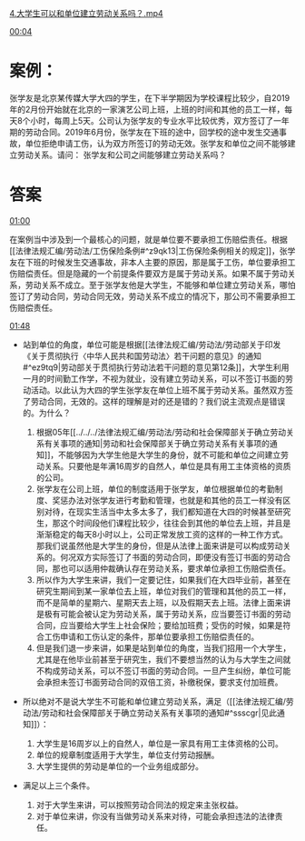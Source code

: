 [4.大学生可以和单位建立劳动关系吗？.mp4](file:///E:%5C法律实务%5CA314【游本春】【20小时200讲】劳动纠纷维权指南及企业风控管控宝典（200讲劳动合同签订法律风险防范与合规管理）%5C4.大学生可以和单位建立劳动关系吗？.mp4)

[00:04](file:///E:/%5C%E6%B3%95%E5%BE%8B%E5%AE%9E%E5%8A%A1%5CA314%E3%80%90%E6%B8%B8%E6%9C%AC%E6%98%A5%E3%80%91%E3%80%9020%E5%B0%8F%E6%97%B6200%E8%AE%B2%E3%80%91%E5%8A%B3%E5%8A%A8%E7%BA%A0%E7%BA%B7%E7%BB%B4%E6%9D%83%E6%8C%87%E5%8D%97%E5%8F%8A%E4%BC%81%E4%B8%9A%E9%A3%8E%E6%8E%A7%E7%AE%A1%E6%8E%A7%E5%AE%9D%E5%85%B8%EF%BC%88200%E8%AE%B2%E5%8A%B3%E5%8A%A8%E5%90%88%E5%90%8C%E7%AD%BE%E8%AE%A2%E6%B3%95%E5%BE%8B%E9%A3%8E%E9%99%A9%E9%98%B2%E8%8C%83%E4%B8%8E%E5%90%88%E8%A7%84%E7%AE%A1%E7%90%86%EF%BC%89%5C4.%E5%A4%A7%E5%AD%A6%E7%94%9F%E5%8F%AF%E4%BB%A5%E5%92%8C%E5%8D%95%E4%BD%8D%E5%BB%BA%E7%AB%8B%E5%8A%B3%E5%8A%A8%E5%85%B3%E7%B3%BB%E5%90%97%EF%BC%9F.mp4#t=4.139478)

# 案例：
张学友是北京某传媒大学大四的学生，在下半学期因为学校课程比较少，自2019年的2月份开始就在北京的一家演艺公司上班，上班的时间和其他的员工一样，每天8个小时，每周上5天。公司认为张学友的专业水平比较优秀，双方签订了一年期的劳动合同。2019年6月份，张学友在下班的途中，回学校的途中发生交通事故，单位拒绝申请工伤，认为双方所签订的劳动无效。张学友和单位之间不能够建立劳动关系。请问：
张学友和公司之间能够建立劳动关系吗？
# 答案
[01:00](file:///E:/%5C%E6%B3%95%E5%BE%8B%E5%AE%9E%E5%8A%A1%5CA314%E3%80%90%E6%B8%B8%E6%9C%AC%E6%98%A5%E3%80%91%E3%80%9020%E5%B0%8F%E6%97%B6200%E8%AE%B2%E3%80%91%E5%8A%B3%E5%8A%A8%E7%BA%A0%E7%BA%B7%E7%BB%B4%E6%9D%83%E6%8C%87%E5%8D%97%E5%8F%8A%E4%BC%81%E4%B8%9A%E9%A3%8E%E6%8E%A7%E7%AE%A1%E6%8E%A7%E5%AE%9D%E5%85%B8%EF%BC%88200%E8%AE%B2%E5%8A%B3%E5%8A%A8%E5%90%88%E5%90%8C%E7%AD%BE%E8%AE%A2%E6%B3%95%E5%BE%8B%E9%A3%8E%E9%99%A9%E9%98%B2%E8%8C%83%E4%B8%8E%E5%90%88%E8%A7%84%E7%AE%A1%E7%90%86%EF%BC%89%5C4.%E5%A4%A7%E5%AD%A6%E7%94%9F%E5%8F%AF%E4%BB%A5%E5%92%8C%E5%8D%95%E4%BD%8D%E5%BB%BA%E7%AB%8B%E5%8A%B3%E5%8A%A8%E5%85%B3%E7%B3%BB%E5%90%97%EF%BC%9F.mp4#t=60.972528)

在案例当中涉及到一个最核心的问题，就是单位要不要承担工伤赔偿责任。根据[[法律法规汇编/劳动法/工伤保险条例#^z9qk13|工伤保险条例相关的规定]]，张学友在下班的时候发生交通事故，非本人主要的原因，那是属于工伤，单位要承担工伤赔偿责任。但是隐藏的一个前提条件要双方是属于劳动关系。如果不属于劳动关系，劳动关系不成立。至于张学友他是大学生，不能够和单位建立劳动关系，哪怕签订了劳动合同，劳动合同无效，劳动关系不成立的情况下，那公司不需要承担工伤赔偿责任。

[01:48](file:///E:/%5C%E6%B3%95%E5%BE%8B%E5%AE%9E%E5%8A%A1%5CA314%E3%80%90%E6%B8%B8%E6%9C%AC%E6%98%A5%E3%80%91%E3%80%9020%E5%B0%8F%E6%97%B6200%E8%AE%B2%E3%80%91%E5%8A%B3%E5%8A%A8%E7%BA%A0%E7%BA%B7%E7%BB%B4%E6%9D%83%E6%8C%87%E5%8D%97%E5%8F%8A%E4%BC%81%E4%B8%9A%E9%A3%8E%E6%8E%A7%E7%AE%A1%E6%8E%A7%E5%AE%9D%E5%85%B8%EF%BC%88200%E8%AE%B2%E5%8A%B3%E5%8A%A8%E5%90%88%E5%90%8C%E7%AD%BE%E8%AE%A2%E6%B3%95%E5%BE%8B%E9%A3%8E%E9%99%A9%E9%98%B2%E8%8C%83%E4%B8%8E%E5%90%88%E8%A7%84%E7%AE%A1%E7%90%86%EF%BC%89%5C4.%E5%A4%A7%E5%AD%A6%E7%94%9F%E5%8F%AF%E4%BB%A5%E5%92%8C%E5%8D%95%E4%BD%8D%E5%BB%BA%E7%AB%8B%E5%8A%B3%E5%8A%A8%E5%85%B3%E7%B3%BB%E5%90%97%EF%BC%9F.mp4#t=01:48)

- 站到单位的角度，单位可能是根据[[法律法规汇编/劳动法/劳动部关于印发《关于贯彻执行〈中华人民共和国劳动法〉若干问题的意见》的通知#^ez9tq9|劳动部关于贯彻执行劳动法若干问题的意见第12条]]，大学生利用一月的时间勤工作学，不视为就业，没有建立劳动关系，可以不签订书面的劳动活动。以此认为大四的学生张学友在单位上班不属于劳动关系。虽然双方签了劳动合同，无效的。这样的理解是对的还是错的？我们说主流观点是错误的。为什么？
	1. 根据05年[[../../../法律法规汇编/劳动法/劳动和社会保障部关于确立劳动关系有关事项的通知|劳动和社会保障部关于确立劳动关系有关事项的通知]]，不能够因为大学生他是大学生的身份，就不可能和单位之间建立劳动关系。只要他是年满16周岁的自然人，单位是具有用工主体资格的资质的公司。
	2. 张学友在公司上班，单位的制度适用于张学友，单位根据单位的考勤制度、奖惩办法对张学友进行考勤和管理，也就是和其他的员工一样没有区别对待，在现实生活当中太多太多了，我们都知道在大四的时候甚至研究生，那这个时间段他们课程比较少，往往会到其他的单位去上班，并且是渐渐稳定的每天8小时以上，公司正常发放工资的这样的一种工作方式。那我们说虽然他是大学生的身份，但是从法律上面来讲是可以构成劳动关系的。何况双方实际签订了书面的劳动合同，即便没有签订书面的劳动合同，那也可以适用仲裁确认存在劳动关系，要求单位承担工伤赔偿责任。
	3. 所以作为大学生来讲，我们一定要记住，如果我们在大四毕业前，甚至在研究生期间到某一家单位去上班，单位对我们的管理和其他的员工一样，而不是简单的星期六、星期天去上班，以及假期天去上班。法律上面来讲是极有可能会被认定为劳动关系，属于劳动关系，应当要签订书面的劳动合同，应当要给大学生上社会保险；要给加班费；受伤的时候，如果是符合工伤申请和工伤认定的条件，那单位要承担工伤赔偿责任的。
	4. 但是我们退一步来讲，如果是站到单位的角度，当我们招用一个大学生，尤其是在他毕业前甚至于研究生，我们不要想当然的认为与大学生之间就不构成劳动关系，可以不签订书面的劳动合同。一旦产生纠纷，单位可能会承担未签订书面劳动合同的双倍工资，补缴税保，要求支付加班费。

- 所以绝对不是说大学生不可能和单位建立劳动关系，满足（[[法律法规汇编/劳动法/劳动和社会保障部关于确立劳动关系有关事项的通知#^ssscgr|见此通知]]）：
	1. 大学生是16周岁以上的自然人，单位是一家具有用工主体资格的公司。
	2. 单位的规章制度适用于大学生，单位支付劳动报酬。
	3. 大学生提供的劳动是单位的一个业务组成部分。

- 满足以上三个条件。
	1. 对于大学生来讲，可以按照劳动合同法的规定来主张权益。
	2. 对于单位来讲，你没有当做劳动关系来对待，可能会承担违法的法律责任。